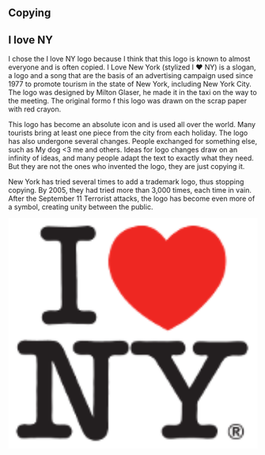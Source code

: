 ## Copying 

## I love NY

I chose the I love NY logo because I think that this logo is known to almost everyone and is often copied.
I Love New York (stylized I ❤ NY) is a slogan, a logo and a song that are the basis of an advertising campaign used since 1977 to promote tourism in the state of New York, including New York City.
The logo was designed by Milton Glaser, he made it in the taxi on the way to the meeting.
The original formo f this logo was drawn on the scrap paper with red crayon. 

This logo has become an absolute icon and is used all over the world.
Many tourists bring at least one piece from the city from each holiday.
The logo has also undergone several changes. People exchanged for something else, such as My dog <3 me and others.
Ideas for logo changes draw on an infinity of ideas, and many people adapt the text to exactly what they need.
But they are not the ones who invented the logo, they are just copying it.

New York has tried several times to add a trademark logo, thus stopping copying. By 2005, they had tried more than 3,000 times, each time in vain. 
After the September 11 Terrorist attacks, the logo has become even more of a symbol, creating unity between the public.

<img src="./iloveny.png" alt="iloveny" width="1000"/>
